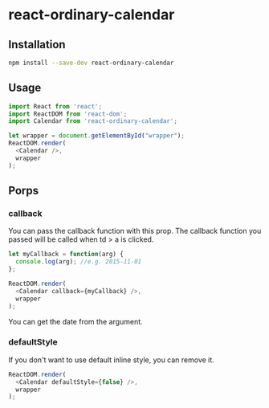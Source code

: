 # react-ordinary-calendar

## Installation

```sh
npm install --save-dev react-ordinary-calendar
```

## Usage

```js
import React from 'react';
import ReactDOM from 'react-dom';
import Calendar from 'react-ordinary-calendar';

let wrapper = document.getElementById("wrapper");
ReactDOM.render(
  <Calendar />, 
  wrapper
);
```
## Porps

### callback
You can pass the callback function with this prop.
The callback function you passed will be called when td > a is clicked.

```js
let myCallback = function(arg) {
  console.log(arg); //e.g. 2015-11-01
};

ReactDOM.render(
  <Calendar callback={myCallback} />, 
  wrapper
);
```
You can get the date from the argument.

### defaultStyle
If you don't want to use default inline style, you can remove it.

```js
ReactDOM.render(
  <Calendar defaultStyle={false} />, 
  wrapper
);
```
